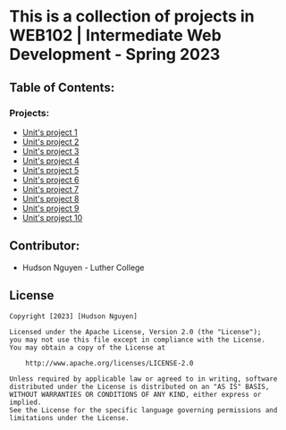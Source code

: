 # This is a collection of projects in WEB102 | Intermediate Web Development - Spring 2023

## Table of Contents:

### Projects:

- [Unit's project 1](https://github.com/Hudson-Pufferfish/codepath-hw/tree/unit01)
- [Unit's project 2](https://github.com/Hudson-Pufferfish/codepath-hw/tree/unit02)
- [Unit's project 3](https://github.com/Hudson-Pufferfish/codepath-hw/tree/unit03)
- [Unit's project 4](https://github.com/Hudson-Pufferfish/codepath-hw/tree/unit04)
- [Unit's project 5](https://github.com/Hudson-Pufferfish/codepath-hw/tree/unit05)
- [Unit's project 6](https://github.com/Hudson-Pufferfish/codepath-hw/tree/unit06)
- [Unit's project 7](https://github.com/Hudson-Pufferfish/codepath-hw/tree/unit07)
- [Unit's project 8](https://github.com/Hudson-Pufferfish/codepath-hw/tree/unit08)
- [Unit's project 9](https://github.com/Hudson-Pufferfish/codepath-hw/tree/unit09)
- [Unit's project 10](https://github.com/Hudson-Pufferfish/codepath-hw/tree/unit10)



## Contributor:

- Hudson Nguyen - Luther College

## License

    Copyright [2023] [Hudson Nguyen]

    Licensed under the Apache License, Version 2.0 (the "License");
    you may not use this file except in compliance with the License.
    You may obtain a copy of the License at

        http://www.apache.org/licenses/LICENSE-2.0

    Unless required by applicable law or agreed to in writing, software
    distributed under the License is distributed on an "AS IS" BASIS,
    WITHOUT WARRANTIES OR CONDITIONS OF ANY KIND, either express or implied.
    See the License for the specific language governing permissions and
    limitations under the License.